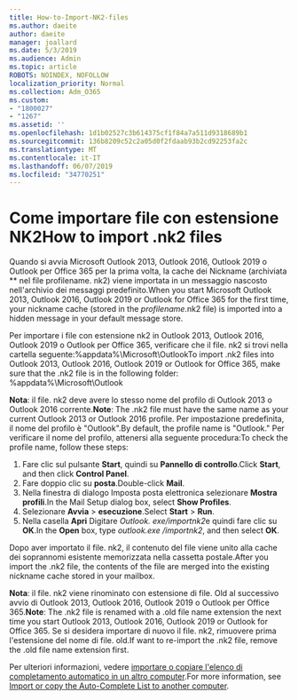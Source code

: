 ```yaml
---
title: How-to-Import-NK2-files
ms.author: daeite
author: daeite
manager: joallard
ms.date: 5/3/2019
ms.audience: Admin
ms.topic: article
ROBOTS: NOINDEX, NOFOLLOW
localization_priority: Normal
ms.collection: Adm_O365
ms.custom:
- "1800027"
- "1267"
ms.assetid: ''
ms.openlocfilehash: 1d1b02527c3b614375cf1f84a7a511d9318689b1
ms.sourcegitcommit: 136b8209c52c2a05d0f2fdaab93b2cd92253fa2c
ms.translationtype: MT
ms.contentlocale: it-IT
ms.lasthandoff: 06/07/2019
ms.locfileid: "34770251"
---
```

# <a name="how-to-import-nk2-files"></a><span data-ttu-id="c5d0e-102">Come importare file con estensione NK2</span><span class="sxs-lookup"><span data-stu-id="c5d0e-102">How to import .nk2 files</span></span> 

<span data-ttu-id="c5d0e-103">Quando si avvia Microsoft Outlook 2013, Outlook 2016, Outlook 2019 o Outlook per Office 365 per la prima volta, la cache dei Nickname (archiviata \*\* nel file profilename. nk2) viene importata in un messaggio nascosto nell'archivio dei messaggi predefinito.</span><span class="sxs-lookup"><span data-stu-id="c5d0e-103">When you start Microsoft Outlook 2013, Outlook 2016, Outlook 2019 or Outlook for Office 365 for the first time, your nickname cache (stored in the *profilename*.nk2 file) is imported into a hidden message in your default message store.</span></span>

<span data-ttu-id="c5d0e-104">Per importare i file con estensione nk2 in Outlook 2013, Outlook 2016, Outlook 2019 o Outlook per Office 365, verificare che il file. nk2 si trovi nella cartella seguente:%appdata%\Microsoft\Outlook</span><span class="sxs-lookup"><span data-stu-id="c5d0e-104">To import .nk2 files into Outlook 2013, Outlook 2016, Outlook 2019 or Outlook for Office 365, make sure that the .nk2 file is in the following folder: %appdata%\Microsoft\Outlook</span></span>

<span data-ttu-id="c5d0e-105">**Nota**: il file. nk2 deve avere lo stesso nome del profilo di Outlook 2013 o Outlook 2016 corrente.</span><span class="sxs-lookup"><span data-stu-id="c5d0e-105">**Note**: The .nk2 file must have the same name as your current Outlook 2013 or Outlook 2016 profile.</span></span> <span data-ttu-id="c5d0e-106">Per impostazione predefinita, il nome del profilo è "Outlook".</span><span class="sxs-lookup"><span data-stu-id="c5d0e-106">By default, the profile name is "Outlook."</span></span> <span data-ttu-id="c5d0e-107">Per verificare il nome del profilo, attenersi alla seguente procedura:</span><span class="sxs-lookup"><span data-stu-id="c5d0e-107">To check the profile name, follow these steps:</span></span> 
1. <span data-ttu-id="c5d0e-108">Fare clic sul pulsante **Start**, quindi su **Pannello di controllo**.</span><span class="sxs-lookup"><span data-stu-id="c5d0e-108">Click **Start**, and then click **Control Panel**.</span></span>
2. <span data-ttu-id="c5d0e-109">Fare doppio clic su **posta**.</span><span class="sxs-lookup"><span data-stu-id="c5d0e-109">Double-click **Mail**.</span></span>
3. <span data-ttu-id="c5d0e-110">Nella finestra di dialogo Imposta posta elettronica selezionare **Mostra profili**.</span><span class="sxs-lookup"><span data-stu-id="c5d0e-110">In the Mail Setup dialog box, select **Show Profiles**.</span></span>
4. <span data-ttu-id="c5d0e-111">Selezionare **Avvia** > **esecuzione**.</span><span class="sxs-lookup"><span data-stu-id="c5d0e-111">Select **Start** > **Run**.</span></span>
5. <span data-ttu-id="c5d0e-112">Nella casella **Apri** Digitare *Outlook. exe/importnk2*e quindi fare clic su **OK**.</span><span class="sxs-lookup"><span data-stu-id="c5d0e-112">In the **Open** box, type *outlook.exe /importnk2*, and then select **OK**.</span></span> 

<span data-ttu-id="c5d0e-113">Dopo aver importato il file. nk2, il contenuto del file viene unito alla cache dei soprannomi esistente memorizzata nella cassetta postale.</span><span class="sxs-lookup"><span data-stu-id="c5d0e-113">After you import the .nk2 file, the contents of the file are merged into the existing nickname cache stored in your mailbox.</span></span>

<span data-ttu-id="c5d0e-114">**Nota**: il file. nk2 viene rinominato con estensione di file. Old al successivo avvio di Outlook 2013, Outlook 2016, Outlook 2019 o Outlook per Office 365.</span><span class="sxs-lookup"><span data-stu-id="c5d0e-114">**Note**: The .nk2 file is renamed with a .old file name extension the next time you start Outlook 2013, Outlook 2016, Outlook 2019 or Outlook for Office 365.</span></span> <span data-ttu-id="c5d0e-115">Se si desidera importare di nuovo il file. nk2, rimuovere prima l'estensione del nome di file. old.</span><span class="sxs-lookup"><span data-stu-id="c5d0e-115">If want to re-import the .nk2 file, remove the .old file name extension first.</span></span>

<span data-ttu-id="c5d0e-116">Per ulteriori informazioni, vedere [importare o copiare l'elenco di completamento automatico in un altro computer](https://support.microsoft.com/help/2806550/how-to-import-nk2-files-into-outlook%).</span><span class="sxs-lookup"><span data-stu-id="c5d0e-116">For more information, see [Import or copy the Auto-Complete List to another computer](https://support.microsoft.com/help/2806550/how-to-import-nk2-files-into-outlook%).</span></span>